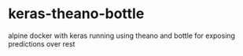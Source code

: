 # keras-theano-bottle
alpine docker with keras running using theano and bottle for exposing predictions over rest
